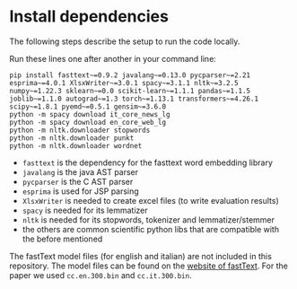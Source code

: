 # Install dependencies

The following steps describe the setup to run the code locally.

Run these lines one after another in your command line:
```
pip install fasttext~=0.9.2 javalang~=0.13.0 pycparser~=2.21 esprima~=4.0.1 XlsxWriter~=3.0.1 spacy~=3.1.1 nltk~=3.2.5 numpy~=1.22.3 sklearn~=0.0 scikit-learn~=1.1.1 pandas~=1.1.5 joblib~=1.1.0 autograd~=1.3 torch~=1.13.1 transformers~=4.26.1 scipy~=1.8.1 pyemd~=0.5.1 gensim~=3.6.0
python -m spacy download it_core_news_lg
python -m spacy download en_core_web_lg
python -m nltk.downloader stopwords
python -m nltk.downloader punkt
python -m nltk.downloader wordnet
```    
* `fasttext` is the dependency for the fasttext word embedding library
* `javalang` is the java AST parser
* `pycparser` is the C AST parser
* `esprima` is used for JSP parsing
* `XlsxWriter` is needed to create excel files (to write evaluation results)
* `spacy` is needed for its lemmatizer
* `nltk` is needed for its stopwords, tokenizer and lemmatizer/stemmer
* the others are common scientific python libs that are compatible with the before mentioned

The fastText model files (for english and italian) are not included in this repository. The model files can be found on the [website of fastText](https://fasttext.cc/docs/en/crawl-vectors.html). For the paper we used `cc.en.300.bin` and `cc.it.300.bin`.
